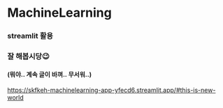 # MachineLearning
### streamlit 활용 
### 잘 해봅시당😉

#### (뭐야.. 계속 글이 바껴.. 무서워..)

https://skfkeh-machinelearning-app-yfecd6.streamlit.app/#this-is-new-world
